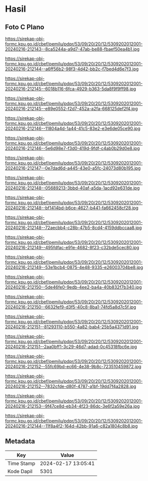 # Hasil

## Foto C Plano

https://sirekap-obj-formc.kpu.go.id/cbef/pemilu/pdpr/53/09/20/20/12/5309202012001-20240216-212143--8ca5244a-a9d7-47ab-be88-fbaef50ea4b1.jpg

https://sirekap-obj-formc.kpu.go.id/cbef/pemilu/pdpr/53/09/20/20/12/5309202012001-20240216-212144--a6ff56b2-98f3-4d42-bb2c-f7bed4d6e7f3.jpg

https://sirekap-obj-formc.kpu.go.id/cbef/pemilu/pdpr/53/09/20/20/12/5309202012001-20240216-212145--6018b116-6fca-4929-b363-5da8f9f9ff98.jpg

https://sirekap-obj-formc.kpu.go.id/cbef/pemilu/pdpr/53/09/20/20/12/5309202012001-20240216-212145--e89e0552-f2d7-452a-a2fa-668125def2f4.jpg

https://sirekap-obj-formc.kpu.go.id/cbef/pemilu/pdpr/53/09/20/20/12/5309202012001-20240216-212146--11804a4d-1a44-41c5-83e2-e3e6de05ce90.jpg

https://sirekap-obj-formc.kpu.go.id/cbef/pemilu/pdpr/53/09/20/20/12/5309202012001-20240216-212146--5e6d98e7-f3d0-419d-9fdf-c4ab0b29d0e8.jpg

https://sirekap-obj-formc.kpu.go.id/cbef/pemilu/pdpr/53/09/20/20/12/5309202012001-20240216-212147--0e7dad6d-a445-43e0-a5fc-24073d80b195.jpg

https://sirekap-obj-formc.kpu.go.id/cbef/pemilu/pdpr/53/09/20/20/12/5309202012001-20240216-212148--05689213-3bbd-40af-a5da-1acd92e631de.jpg

https://sirekap-obj-formc.kpu.go.id/cbef/pemilu/pdpr/53/09/20/20/12/5309202012001-20240216-212148--bf1414bd-b6ce-4627-b441-fa662458cf28.jpg

https://sirekap-obj-formc.kpu.go.id/cbef/pemilu/pdpr/53/09/20/20/12/5309202012001-20240216-212148--72aecbb4-c28b-47b5-8cd4-4159ddbccaa8.jpg

https://sirekap-obj-formc.kpu.go.id/cbef/pemilu/pdpr/53/09/20/20/12/5309202012001-20240216-212149--495fdfac-e91e-4682-8f23-c32bde5cec80.jpg

https://sirekap-obj-formc.kpu.go.id/cbef/pemilu/pdpr/53/09/20/20/12/5309202012001-20240216-212149--53e1bcb4-0875-4e48-9335-e26003704be8.jpg

https://sirekap-obj-formc.kpu.go.id/cbef/pemilu/pdpr/53/09/20/20/12/5309202012001-20240216-212150--5de46fe0-9edb-4ee2-ba4a-40b832f7b340.jpg

https://sirekap-obj-formc.kpu.go.id/cbef/pemilu/pdpr/53/09/20/20/12/5309202012001-20240216-212150--6632fef9-d3f5-40c8-8ba1-74fd5a8d7c5f.jpg

https://sirekap-obj-formc.kpu.go.id/cbef/pemilu/pdpr/53/09/20/20/12/5309202012001-20240216-212151--81293110-b550-4a82-bab4-25b5a4371d91.jpg

https://sirekap-obj-formc.kpu.go.id/cbef/pemilu/pdpr/53/09/20/20/12/5309202012001-20240216-212151--2aa0bff1-3c29-46d7-adad-0c45318fbc6e.jpg

https://sirekap-obj-formc.kpu.go.id/cbef/pemilu/pdpr/53/09/20/20/12/5309202012001-20240216-212152--55fc69bd-ec66-4e38-9b8c-723510459872.jpg

https://sirekap-obj-formc.kpu.go.id/cbef/pemilu/pdpr/53/09/20/20/12/5309202012001-20240216-212152--7832cfde-d80f-4787-a1bf-19dd7f4a2828.jpg

https://sirekap-obj-formc.kpu.go.id/cbef/pemilu/pdpr/53/09/20/20/12/5309202012001-20240216-212153--9f47ce8d-eb34-4f23-86dc-3e6f2a59e26a.jpg

https://sirekap-obj-formc.kpu.go.id/cbef/pemilu/pdpr/53/09/20/20/12/5309202012001-20240216-212144--11f8a4f2-164d-42bb-91a6-c82a1804c8b8.jpg


## Metadata

| Key        | Value               |
| ---------- | ------------------- |
| Time Stamp | 2024-02-17 13:05:41 |
| Kode Dapil | 5301                |



